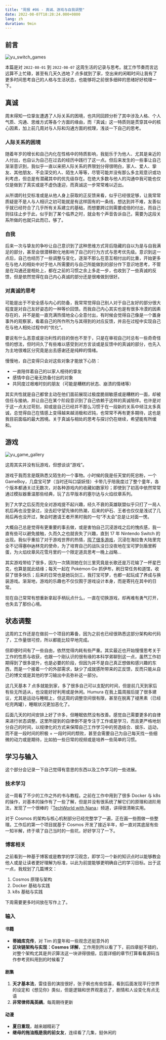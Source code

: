 ```yaml
---
title: "周报 #06 - 真诚、游戏与自我调整"
date: 2022-08-07T18:28:24.000+0800
lang: zh
duration: 9min
---
```




## 前言

![yu_switch_games](https://image.pseudoyu.com/images/yu_switch_games.jpg)

本篇是对 `2022-08-01` 到 `2022-08-07` 这周生活的记录与思考。就工作节奏而言远远算不上忙碌，甚至有几天久违地 7 点多就到了家，空出来的闲暇时间让我有了更多时间思考自己的人格与生活状态，也能够将之前很多细碎的思绪好好梳理一下。

## 真诚

周末得知一位挚友遭遇了人际关系的困境，也共同回顾分析了其中涉及人格、个人气质、沟通、思维方式等各个方面的缘由，而『真诚』这一特质则是贯穿其中的核心因素，加上前几周对与人际和沟通方面的梳理，浅谈一下自己的思考。

### 人际关系的困境

随着年岁的增长和自己内化在性格中的特质影响，我挺乐于为他人、尤其是亲近的人付出，也自认为自己在过去的经历中践行了这一点。但后来发生的一些事让自己渐渐意识到，我似乎一直以来把人际关系的界限划分得很明白，家人、爱人、挚友、其他朋友、不会深交的人、陌生人等等，尽管可能并没有那么多主观意识或功利考虑，但总是有潜藏其中的优先级存在。在绝大多数与他人的沟通中我可能也仅仅是做到了真实或是不虚伪逢迎，而真诚这一步常常难以迈出。

从所谓的社交标准或是从他人身上获取的正反馈来看，似乎已经很足够，让我常常质疑是不是人与人相识之初可能就是有这样固有的一条线，想达到并不难，友善似乎就已经符合了几乎所有关系建立的基础，而想要跨过则需要成倍的付出，而自己则往往止步于此，似乎到了某个临界之时，就会有个声音告诉自己，需要为这段关系所做的也就只此而已，够了。

### 自我

后来一次与挚友的争吵让自己意识到了这种思维方式背后隐藏的自以为是与自我满足的部分，甚至会很潜移默化地影响了自己的行为方式与思考优先级。意识到这一点后，自己也经历了一些调整与变化，逐渐不那么在意互相付出的比重，开始更多在与他人的相处中对于他人所需要的与自己所能做到的部分作下意识地思考，不管是在沟通还是相处上，都在之前的习惯之余上多走一步，也收到了一些真诚的反馈，但是依然觉得在自己内心真诚的部分还是很难做到很好。

### 对真诚的思考

可能是出于不安全感与内心的防备，我常常觉得自己别人对于自己友好的部分很大程度是对自己友好姿态的一种等价回馈。而我自己内心其实也是有很多冷漠的因素存在的，并不是能一直充满热情地全心全意付出，有时候会觉得自己像是一个置身事外的观察家，看着自己的所作所为与其得到的对应反馈，并且在过程中实现自己在与他人相处过程中的“优化”。

要说有什么恶意或是功利性的目的倒也不至于，只是在审视自己时总有一些奇奇怪怪的想法，但时间久了有些难以感受到对方言谈或是反馈中的真诚的部分，也先入为主地很难区分究竟是出去感谢还是纯粹的情绪。

慢慢地，自己变得只会对这些对象才能放下心防：

- 一直陪伴着自己的以家人相待的挚友
- 感情中自己毫无防备付出的对象
- 共同度过艰难时刻的朋友（可能是糟糕的状态、崩溃的情绪等）

其实共性就是自己都曾主动在他们面前展现过极度脆弱敏感或是糟糕的一面，却被信任与接纳，并让自己在某个阶段意识到了自己依赖于这样的真诚陪伴。也许是对于这一点太过苛刻，抑或是自己已经并不那么习惯于在一段新的关系中倾注太多真诚，总觉得自己在情感上变得越来越消极和迟钝，也常常不再有更多期待，这也是我目前面临的最大困境。关于真诚与相处的思考与探讨仍在继续，希望能有所缓和。

## 游戏

![yu_game_gallery](https://image.pseudoyu.com/images/yu_game_gallery.png)

这周其实并没有玩游戏，但想谈谈“游戏”。

游戏于我而言是既熟悉又陌生的一个事物。小时候的我是任天堂的死忠粉，一个 GameBoy，几盘宝可梦（当时还叫口袋妖怪）卡带几乎陪我度过了整个童年，各个版本都通关过无数次，对各种游戏内的收藏如数家珍；即使到了初高中依然常常通过模拟器重温那些经典，玩了古早版本的塞尔达与火焰纹章系列。

到了大学之后反而完全对游戏提不起兴趣，经久不衰的英雄联盟似乎只打了一局人机后再也没登录过，没去赶守望先锋的热潮，后来的炉石、王者也仅仅是浅试了几局后再也没开过，聚会时邀请王者开黑时我的一句“不太会”总是让对面一愣。

大概自己总是觉得有更重要的事去做，或是害怕自己沉浸游戏之后的愧疚感，我一直有些可以避免接触，久而久之也就丧失了兴趣，直到 17 年 Nintendo Switch 的出现。我似乎重拾了对于游戏世界的热情，[囤了很多游戏](https://pseudoyu.notion.site/f5f9e6e31b4744a7a1284eaf55451462?v=6e3be0ced2f44305b9ff3a8298e72de5)，沉浸在海拉鲁大陆里完全不记得~~塞尔达~~林克的使命，为了培育自己的战队没日没夜地在宝可梦剑盾里孵蛋，为火焰纹章风花雪月里的一个限定道具思考一晚上战略...

其实游戏带给了很多，因为一次猜测她在剑三里究竟是长歌还是万花输了一杯星巴克，也算是就此结缘；每天一起在 Pokémon Go 抓伊布，刷日常任务和道馆，收获了很多快乐；后来的日常也是她玩剑三，我打宝可梦，也都一起玩成了养成与换装游戏。渐渐地，游戏的乐趣也不仅仅囿于游戏设计本身，而是寄托在其中的日常。

现在自己常常有想重新拿起手柄玩点什么，一直在切换游戏，却再难有勇气打开，也失去了那份心境。

## 状态调整

这周的工作还是在做前一个项目的筹备，因为之前也已经很熟悉这部分架构和代码了，工作量很可控，所以都能比较早地完成。

但即便时间有了一些自由，依然觉得内耗有些严重。其实最近也开始慢慢思考关于工作的性质与收获，也跟一个刚认识的很有缘的本科学弟聊到这一点，虽然工作初期得到了很多提升，也是必要的阶段，但因为并不是自己真正想做和感兴趣的东西，而是一个接着一个的外部需求，缺少了成就感所带来的正反馈，反而只能从自己的博文或是其他的学习输出中去弥补这一部分。

这几天基本 7 点多就能到家，多了很多自己可以支配的时间，但是前几天到家后有些无所适从，也没能好好利用或是休闲。Humura 在我上篇周报后提了很多建议，尤其是运动与睡眠上，但这周的调整空间很有限，甚至在脱离了褪黑素（已经吃完两罐），睡眠状况更加恶化了。

后面几天的时间安排上好了许多，但睡眠依然没有改善。感觉自己需要更多的自律来进行状态调整。这里所提到的自律倒不是专注于工作或是学习，而且更严格地划分自己的时间，以规律化的方式来保障自己工作学习中的劳逸结合、娱乐、运动，而不是一段时间的积极 + 一段时间的颓败，甚至会需要自己为自己每天找一些细微的动力或是期待，比如拍一些日常的视频或是培养一些简单的习惯。

## 学习与输入

这个部分会记录一下自己觉得有意思的东西以及工作学习的一些进展。

### 技术学习

这一周看了不少的工作之外的书与教程。之前在工作中用到了很多 Docker 与 k8s 的操作，对基本的操作有了一些了解，但是并没有很系统了解它们的原理和进阶用法，发现了一个很棒的『[TechWorld with Nana](https://www.techworld-with-nana.com)』频道，讲得很清晰实用。

对于 Cosmos 的架构与核心机制部分已经完整学了一遍，正在画一些图做一些整理。工作后的第一个项目就基于 Cosmos 开发了接近半年，却一直对其底层有些一知半解，终于填了自己当时的一些坑，好好学习了一下。

### 博客相关

之前看到一种基于博客或是教学的学习观念，即学习一个新的知识点时以能够教会他人或是让读者更好理解为标准，以此为前提能够更明确自己的学习目标。出于这一点，我规划了几篇博文：

1. Cosmos 原理与架构
2. Docker 基础与实践
3. k8s 基础与实践

下周需要更多时间放在写作上了。

### 输入

#### 书籍

- **蒂姆库克传**，对 Tim 的童年和一些观念还挺意外的
- **区块链架构与实现：Cosmos 详解**，工作用到所以看了下，前四章挺不错的，对整个架构尤其是共识算法这一块讲得很细，后面详细的章节打算看看源码当作参考资料用到的时候看了

#### 剧集

1. **天才基本法**，雷佳音的演技很好，张子枫也有些惊喜，看到后面发现平行世界的设定和《想见你》类似，但是逻辑和世界观差远了，剧情和人设变化有点无语
2. **非常律师禹英禑**，每周期待更新

#### 动漫

- **夏日重现**，越来越精彩了
- **继母的拖油瓶是我的前女友**，连续看了几集，挺休闲的
